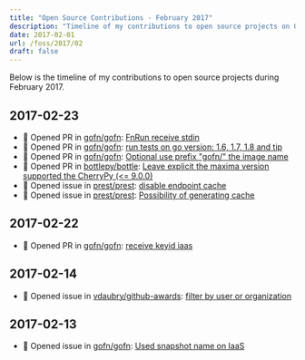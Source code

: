 ```yaml
---
title: "Open Source Contributions - February 2017"
description: "Timeline of my contributions to open source projects on GitHub during February 2017."
date: 2017-02-01
url: /foss/2017/02
draft: false
---
```


Below is the timeline of my contributions to open source projects during February 2017.

## 2017-02-23

- 🔀 Opened PR in [gofn/gofn](https://github.com/gofn/gofn): [FnRun receive stdin](https://github.com/gofn/gofn/pull/52)
- 🔀 Opened PR in [gofn/gofn](https://github.com/gofn/gofn): [run tests on go version: 1.6, 1.7, 1.8 and tip](https://github.com/gofn/gofn/pull/50)
- 🔀 Opened PR in [gofn/gofn](https://github.com/gofn/gofn): [Optional use prefix "gofn/" the image name](https://github.com/gofn/gofn/pull/49)
- 🔀 Opened PR in [bottlepy/bottle](https://github.com/bottlepy/bottle): [Leave explicit the maxima version supported the CherryPy (<= 9.0.0)](https://github.com/bottlepy/bottle/pull/947)
- 🐛 Opened issue in [prest/prest](https://github.com/prest/prest): [disable endpoint cache](https://github.com/prest/prest/issues/113)
- 🐛 Opened issue in [prest/prest](https://github.com/prest/prest): [Possibility of generating cache](https://github.com/prest/prest/issues/112)

## 2017-02-22

- 🔀 Opened PR in [gofn/gofn](https://github.com/gofn/gofn): [receive keyid iaas](https://github.com/gofn/gofn/pull/48)

## 2017-02-14

- 🐛 Opened issue in [vdaubry/github-awards](https://github.com/vdaubry/github-awards): [filter by user or organization](https://github.com/vdaubry/github-awards/issues/141)

## 2017-02-13

- 🐛 Opened issue in [gofn/gofn](https://github.com/gofn/gofn): [Used snapshot name on IaaS](https://github.com/gofn/gofn/issues/46)

